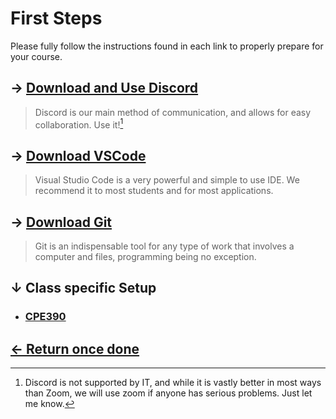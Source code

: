 # First Steps

Please fully follow the instructions found in each link to properly prepare for your course.

## &rarr; [Download and Use Discord](all/installing_discord.md)

> Discord is our main method of communication, and allows for easy collaboration. Use it![^note]

## &rarr; [Download VSCode](all/installing_vscode.md)

> Visual Studio Code is a very powerful and simple to use IDE. We recommend it to most students and for most applications.

## &rarr; [Download Git](all/GIT101.md)

> Git is an indispensable tool for any type of work that involves a computer and files, programming being no exception.

## &darr; Class specific Setup

- ### [CPE390](CPE390/readme.md)

## [&larr; Return once done](../README.md)

[^note]: Discord is not supported by IT, and while it is vastly better in most ways than Zoom, we will use zoom if anyone has serious problems. Just let me know.
